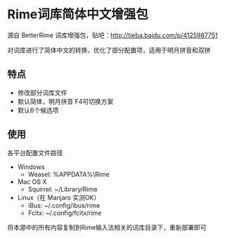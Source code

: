 # Rime词库简体中文增强包
源自 BetterRime 词库增强包，贴吧：http://tieba.baidu.com/p/4125987751

对词库进行了简体中文的转换，优化了部分配置项，适用于明月拼音和双拼

## 特点
* 修改部分词库文件
* 默认简体，明月拼音 F4可切换方案
* 默认6个候选项

## 使用
各平台配置文件路径
* Windows
    * Weasel: %APPDATA%\Rime
* Mac OS X
    * Squirrel: ~/Library/Rime
* Linux（在 Manjaro 实测OK）
    * iBus: ~/.config/ibus/rime
    * Fcitx: ~/.config/fcitx/rime  

将本源中的所有内容复制到Rime输入法相关的词库目录下，重新部署即可
